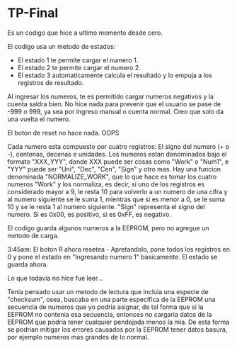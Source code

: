 # TP-Final

Es un codigo que hice a ultimo momento desde cero.

El codigo usa un metodo de estados:
* El estado 1 te permite cargar el numero 1.
* El estado 2 te permite cargar el numero 2.
* El estado 3 automaticamente calcula el resultado y lo empuja a los registros de resultado.

Al ingresar los numeros, te es permitido cargar numeros negativos y la cuenta saldra bien.
No hice nada para prevenir que el usuario se pase de -999 o 999, ya sea por ingreso manual o cuenta normal. Creo que solo da una vuelta el numero.

El boton de reset no hace nada. OOPS

Cada numero esta compuesto por cuatro registros: El signo del numero (+ o -), centenas, decenas e unidades.
Los numeros estan denominados bajo el formato "XXX_YYY", donde XXX puede ser cosas como "Work" o "Num1", e "YYY" puede ser "Uni", "Dec", "Cen", "Sign" y otro mas.
Hay una funcion denominada "NORMALIZE_WORK", que lo que hace es tomar los cuatro numeros "Work" y los normaliza, es decir, si uno de los registros es considerado mayor a 9, le resta 10 para volverlo a un numero de una cifra y al numero siguiente se le suma 1, mientras que si es menor a 0, se le suma 10 y se le resta 1 al numero siguiente.
"Sign" representa el signo del numero. Si es 0x00, es positivo, si es 0xFF, es negativo.

El codigo guarda algunos numeros a la EEPROM, pero no agregue un metodo de carga.


3:45am:
El boton R ahora resetea - Apretandolo, pone todos los registros en 0 y pone el estado en "Ingresando numero 1" basicamente.
El estado se guarda ahora.

Lo que todavia no hice fue leer...

Tenia pensado usar un metodo de lectura que incluia una especie de "checksum", osea, buscaba en una parte especifica de la EEPROM una secuencia de numeros que yo podria asignar, de tal forma que si la EEPROM no contenia esa secuencia, entonces no cargaria datos de la EEPROM que podria tener cualquier pendejada menos la mia.
De esta forma se podrian mitigar los errores causados por la EEPROM tener datos basura, por ejemplo numeros mas grandes de lo normal.